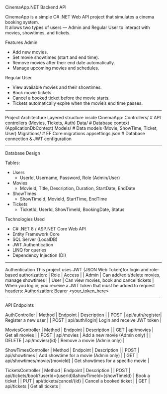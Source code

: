  CinemaApp.NET Backend API

CinemaApp is a simple C# .NET Web API project that simulates a cinema booking system.  
It allows two types of users — Admin and Regular User to interact with movies, showtimes, and tickets.


 Features
  Admin
- Add new movies.  
- Set movie showtimes (start and end time).  
- Remove movies after their end date automatically.  
- Manage upcoming movies and schedules.

 Regular User
- View available movies and their showtimes.  
- Book movie tickets.  
- Cancel a booked ticket before the movie starts.  
- Tickets automatically expire when the movie’s end time passes.
--------------------------------------------------------------------------
Project Architecture
 Layered structure inside CinemaApp:
 Controllers/ # API controllers (Movies, Tickets, Auth)
 Data/ # Database context (ApplicationDbContext)
 Models/ # Data models (Movie, ShowTime, Ticket, User)
 Migrations/ # EF Core migrations
 appsettings.json # Database connection & JWT configuration
 
 -------------------------------------------------------------------------
Database Design

Tables:
- Users
  - UserId, Username, Password, Role (Admin/User)
- Movies
  - MovieId, Title, Description, Duration, StartDate, EndDate
- ShowTimes
  - ShowTimeId, MovieId, StartTime, EndTime
- Tickets
  - TicketId, UserId, ShowTimeId, BookingDate, Status

 Technologies Used
- C# .NET 8 / ASP.NET Core Web API  
- Entity Framework Core  
- SQL Server (LocalDB)  
- JWT Authentication  
- LINQ for queries  
- Dependency Injection (DI)  
-------------------------------------------------------------------------
Authentication
This project uses JWT (JSON Web Token)for login and role-based authorization:
| Role | Access |
| Admin | Can add/edit/delete movies, manage showtimes |
| User | Can view movies, book and cancel tickets |
When  you log in, you receive a JWT token that must be added to request headers:
Authorization: Bearer <your_token_here>

----------------------------------------------------------------------------
 API Endpoints

 AuthController
| Method | Endpoint | Description |
| POST | api/auth/register| Register a new user |
| POST | api/auth/login| Login and receive JWT token |

 MoviesController
| Method | Endpoint | Description |
| GET | api/movies | Get all movies |
| POST | api/movies | Add a new movie (Admin only) |
| DELETE | api/movies/{id} | Remove a movie (Admin only) |

 ShowTimesController
| Method | Endpoint | Description |
| POST | api/showtimes | Add showtime for a movie (Admin only) |
| GET | api/showtimes/movie/{movieId} | Get showtimes for a specific movie |

 TicketsController
| Method | Endpoint | Description |
| POST | api/tickets/book?userId={userId}&showTimeId={showTimeId} | Book a ticket |
| PUT | api/tickets/cancel/{id} | Cancel a booked ticket |
| GET | api/tickets | Get all tickets |




 
